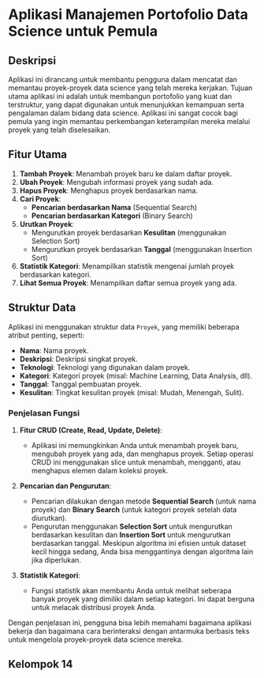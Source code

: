 # Aplikasi Manajemen Portofolio Data Science untuk Pemula

## Deskripsi

Aplikasi ini dirancang untuk membantu pengguna dalam mencatat dan memantau proyek-proyek data science yang telah mereka kerjakan. Tujuan utama aplikasi ini adalah untuk membangun portofolio yang kuat dan terstruktur, yang dapat digunakan untuk menunjukkan kemampuan serta pengalaman dalam bidang data science. Aplikasi ini sangat cocok bagi pemula yang ingin memantau perkembangan keterampilan mereka melalui proyek yang telah diselesaikan.

## Fitur Utama
1. **Tambah Proyek**: Menambah proyek baru ke dalam daftar proyek.
2. **Ubah Proyek**: Mengubah informasi proyek yang sudah ada.
3. **Hapus Proyek**: Menghapus proyek berdasarkan nama.
4. **Cari Proyek**:
   - **Pencarian berdasarkan Nama** (Sequential Search)
   - **Pencarian berdasarkan Kategori** (Binary Search)
5. **Urutkan Proyek**:
   - Mengurutkan proyek berdasarkan **Kesulitan** (menggunakan Selection Sort)
   - Mengurutkan proyek berdasarkan **Tanggal** (menggunakan Insertion Sort)
6. **Statistik Kategori**: Menampilkan statistik mengenai jumlah proyek berdasarkan kategori.
7. **Lihat Semua Proyek**: Menampilkan daftar semua proyek yang ada.

## Struktur Data
Aplikasi ini menggunakan struktur data `Proyek`, yang memiliki beberapa atribut penting, seperti:

- **Nama**: Nama proyek.
- **Deskripsi**: Deskripsi singkat proyek.
- **Teknologi**: Teknologi yang digunakan dalam proyek.
- **Kategori**: Kategori proyek (misal: Machine Learning, Data Analysis, dll).
- **Tanggal**: Tanggal pembuatan proyek.
- **Kesulitan**: Tingkat kesulitan proyek (misal: Mudah, Menengah, Sulit).


### Penjelasan Fungsi

1. **Fitur CRUD (Create, Read, Update, Delete)**:
   - Aplikasi ini memungkinkan Anda untuk menambah proyek baru, mengubah proyek yang ada, dan menghapus proyek. Setiap operasi CRUD ini menggunakan slice untuk menambah, mengganti, atau menghapus elemen dalam koleksi proyek.
   
2. **Pencarian dan Pengurutan**:
   - Pencarian dilakukan dengan metode **Sequential Search** (untuk nama proyek) dan **Binary Search** (untuk kategori proyek setelah data diurutkan).
   - Pengurutan menggunakan **Selection Sort** untuk mengurutkan berdasarkan kesulitan dan **Insertion Sort** untuk mengurutkan berdasarkan tanggal. Meskipun algoritma ini efisien untuk dataset kecil hingga sedang, Anda bisa menggantinya dengan algoritma lain jika diperlukan.

3. **Statistik Kategori**:
   - Fungsi statistik akan membantu Anda untuk melihat seberapa banyak proyek yang dimiliki dalam setiap kategori. Ini dapat berguna untuk melacak distribusi proyek Anda.

Dengan penjelasan ini, pengguna bisa lebih memahami bagaimana aplikasi bekerja dan bagaimana cara berinteraksi dengan antarmuka berbasis teks untuk mengelola proyek-proyek data science mereka.


## Kelompok 14

